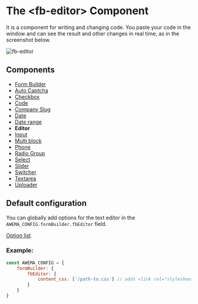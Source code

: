 # The &lt;fb-editor&gt; Component

It is a component for writing and changing code. You paste your code in the window and can see the result and other changes in real time, as in the screenshot below. 

![fb-editor](/assets/awema-pl/form-builder/docs/fb-editor.png)

## Components
* [Form Builder](./form-builder.md)
* [Auto Captcha](./fb-auto-captcha.md)
* [Checkbox](./fb-checkbox.md)
* [Code](./fb-code.md)
* [Company Slug](./fb-company-slug.md)
* [Date](./fb-date.md)
* [Date range](./fb-date-range.md)
* **Editor**
* [Input](./fb-input.md)
* [Multi block](./fb-multi-block.md)
* [Phone](./fb-phone.md)
* [Radio Group](./fb-radio-group.md)
* [Select](./fb-select.md)
* [Slider](./fb-slider.md)
* [Switcher](./fb-switcher.md)
* [Textarea](./fb-textarea.md)
* [Uploader](./fb-uploader.md)

## Default configuration

You can globally add options for the text editor in the `AWEMA_CONFIG.formBuilder.fbEditor` field.

[Option list](https://www.tiny.cloud/docs/configure/)

### Example:

```javascript
const AWEMA_CONFIG = {
    formBuilder: {
        fbEditor: {
            content_css: ['/path-to.css'] // adds <link rel="stylesheet" href="/path-to.css"/> in the editor’s iframe
        }
    }
}
```
